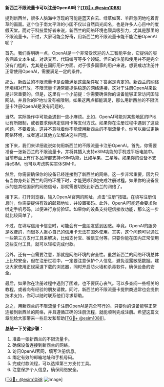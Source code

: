 **新西兰不限流量卡可以注册OpenAI吗？[[TG💪+ @esim1088](https://t.me/s/esim1088)]**

提到新西兰，很多人脑海中浮现的可能是蓝天白云、绿草如茵、羊群悠闲地吃着青草的画面。这个位于南太平洋的小国不仅以自然风光闻名，也是许多人心目中的度假天堂。而对于科技爱好者来说，新西兰的网络环境也颇具吸引力，尤其是那里的不限流量卡。不过，大家可能会好奇，用新西兰的不限流量卡能不能注册OpenAI呢？

首先，我们得明确一点，OpenAI是一个非常受欢迎的人工智能平台，它提供的服务涵盖文本生成、对话交互、代码编写等多个领域。但它的注册和使用并不是完全没有门槛的，尤其是在国际用户方面。对于很多国家的用户来说，想要成功注册并正常使用OpenAI，需要满足一定的条件。

那么，新西兰的不限流量卡是否能满足这些条件呢？答案是肯定的。新西兰的网络环境相对开放，不限流量卡通常能提供稳定的网络连接，这对于注册OpenAI来说是非常重要的。但是，这里有一个小前提：你需要确保你的设备能够正常访问国际网站，并且你的IP地址没有被限制。如果这两点都能满足，那么用新西兰的不限流量卡注册OpenAI是没有问题的。

当然，实际操作中可能会遇到一些小麻烦。比如，OpenAI可能对某些地区的IP地址有所限制，或者要求你绑定信用卡等支付方式。如果你在注册过程中遇到了这些问题，不要着急，这并不意味着你不能使用新西兰的不限流量卡。你可以尝试更换网络环境，或者通过其他方法解决这些问题。

接下来，我们来详细说说如何用新西兰的不限流量卡注册OpenAI。首先，你需要准备一张新西兰的不限流量卡，并将其插入支持eSIM功能的手机或平板电脑中。目前市面上有许多品牌都支持eSIM功能，比如苹果、三星等。如果你的设备不支持eSIM，也可以考虑购买实体SIM卡。

然后，你需要确保你的设备已经连接到了新西兰的网络。这一步非常重要，因为只有当你身处新西兰的网络环境下时，才能更顺利地完成注册过程。如果你的设备显示的是其他国家的网络信号，那就需要切换到新西兰的网络了。

接下来，打开浏览器，输入OpenAI官网的网址，点击“注册”按钮。在填写注册信息时，你需要提供有效的邮箱地址，并设置密码。此外，OpenAI可能还会要求你绑定手机号码，以便进行身份验证。如果你的设备支持短信接收功能，那么这一步就比较简单了。

不过，在填写信用卡信息时，可能会有一些朋友感到困惑。毕竟，OpenAI的服务是收费的，而很多人担心自己的信用卡无法在国外使用。其实，这个问题可以通过一些第三方支付工具来解决，比如支付宝、微信支付等。只要你能在国内正常使用这些支付工具，就可以轻松完成付款。

另外，还有一点需要注意，那就是网络环境的安全性。虽然新西兰的网络环境总体上比较安全，但在注册过程中，一定要注意保护个人信息，避免泄露敏感数据。建议大家使用正规渠道下载的浏览器，同时开启防火墙和杀毒软件，确保设备的安全。

最后，如果你在注册过程中遇到了困难，也不要灰心丧气。可以多查阅一些相关的教程，或者向有经验的朋友请教。同时，新西兰的不限流量卡提供商通常也会提供技术支持，你可以随时联系他们寻求帮助。

总之，用新西兰的不限流量卡注册OpenAI是完全可行的。只要你的设备能够正常连接到新西兰的网络，并且遵循正确的注册流程，就能顺利完成注册。希望这篇文章能给大家带来一些启发和帮助[[TG💪+ @esim1088](https://t.me/s/esim1088)]。

**总结一下关键步骤：**
1. 准备一张新西兰的不限流量卡。
2. 确保设备连接到新西兰的网络。
3. 访问OpenAI官网，填写注册信息。
4. 绑定有效的邮箱地址和手机号码。
5. 完成付款流程，可以选择第三方支付工具。
6. 注意保护个人信息，确保网络安全。

[[TG💪+ @esim1088](https://t.me/s/esim1088) ![Image](https://i.postimg.cc/4NQfJmqS/Snipaste-2025-05-13-00-14-12.png)]